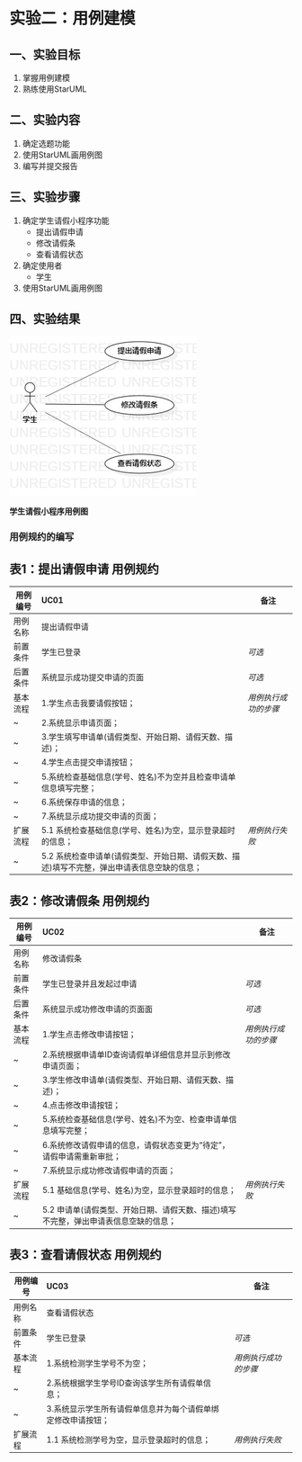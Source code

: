 # 实验二：用例建模

## 一、实验目标

1. 掌握用例建模
2. 熟练使用StarUML

## 二、实验内容

1. 确定选题功能
2. 使用StarUML画用例图
3. 编写并提交报告

## 三、实验步骤

1. 确定学生请假小程序功能
   - 提出请假申请
   - 修改请假条
   - 查看请假状态 
2. 确定使用者
   - 学生
3. 使用StarUML画用例图


## 四、实验结果

  ![学生请假小程序用例图](./Lab2_UseCaseDiagram1.jpg)  

**学生请假小程序用例图**

### 用例规约的编写

## 表1：提出请假申请 用例规约  

用例编号  | UC01 | 备注  
-|:-|-  
用例名称  | 提出请假申请  |   
前置条件  |  学生已登录    | *可选*   
后置条件  |  系统显示成功提交申请的页面    | *可选*   
基本流程  | 1.学生点击我要请假按钮；  |*用例执行成功的步骤*    
~| 2.系统显示申请页面；  |   
~| 3.学生填写申请单(请假类型、开始日期、请假天数、描述)；  |   
~| 4.学生点击提交申请按钮；  |  
~| 5.系统检查基础信息(学号、姓名)不为空并且检查申请单信息填写完整；  |  
~| 6.系统保存申请的信息；  |  
~| 7.系统显示成功提交申请的页面；   |  
扩展流程  | 5.1 系统检查基础信息(学号、姓名)为空，显示登录超时的信息；   |*用例执行失败*    
~| 5.2 系统检查申请单(请假类型、开始日期、请假天数、描述)填写不完整，弹出申请表信息空缺的信息；   |

## 表2：修改请假条 用例规约  

用例编号  | UC02 | 备注  
-|:-|-  
用例名称  | 修改请假条  |   
前置条件  |  学生已登录并且发起过申请    | *可选*   
后置条件  |  系统显示成功修改申请的页面面    | *可选*   
基本流程  | 1.学生点击修改申请按钮；  |*用例执行成功的步骤*    
~| 2.系统根据申请单ID查询请假单详细信息并显示到修改申请页面；  |  
~| 3.学生修改申请单(请假类型、开始日期、请假天数、描述)；  |   
~| 4.点击修改申请按钮；  |  
~| 5.系统检查基础信息(学号、姓名)不为空、检查申请单信息填写完整；  |  
~| 6.系统修改请假申请的信息，请假状态变更为“待定”，请假申请需重新审批；  |  
~| 7.系统显示成功修改请假申请的页面；  |  
扩展流程  | 5.1 基础信息(学号、姓名)为空，显示登录超时的信息；  |*用例执行失败*    
~| 5.2 申请单(请假类型、开始日期、请假天数、描述)填写不完整，弹出申请表信息空缺的信息；   |

## 表3：查看请假状态  用例规约  

用例编号  | UC03 | 备注  
-|:-|-  
用例名称  | 查看请假状态   |   
前置条件  |  学生已登录    | *可选*   
基本流程  | 1.系统检测学生学号不为空； |*用例执行成功的步骤*    
~| 2.系统根据学生学号ID查询该学生所有请假单信息；  |   
~| 3.系统显示学生所有请假单信息并为每个请假单绑定修改申请按钮；  |   
扩展流程  | 1.1 系统检测学号为空，显示登录超时的信息；   |*用例执行失败*    

